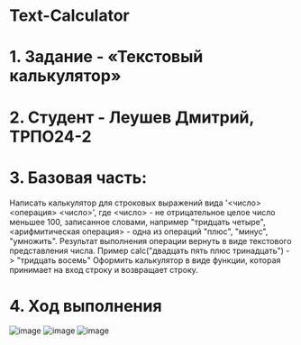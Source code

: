 # Text-Calculator
# 1. Задание - «Текстовый калькулятор»
# 2. Студент - Леушев Дмитрий, ТРПО24-2
# 3. Базовая часть:
Написать калькулятор для строковых выражений вида '<число> <операция> <число>', где <число> - не отрицательное целое число меньшее 100, записанное словами, например "тридцать четыре", <арифмитическая операция> - одна из операций "плюс", "минус", "умножить". Результат выполнения операции вернуть в виде текстового представления числа. Пример calc("двадцать пять плюс тринадцать") -> "тридцать восемь"
Оформить калькулятор в виде функции, которая принимает на вход строку и возвращает строку.
# 4. Ход выполнения
![image](https://github.com/user-attachments/assets/8bf21dc0-81b5-4809-9758-ee60a1330114)
![image](https://github.com/user-attachments/assets/fad96772-25dd-47a1-844d-25171768bab9)
![image](https://github.com/user-attachments/assets/713fe5f3-9738-4890-8916-4b6dfc9c2e40)


